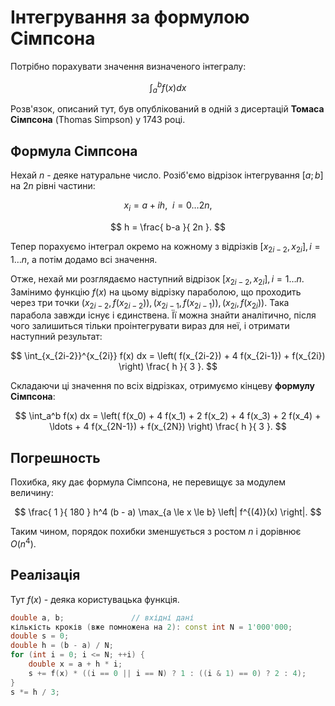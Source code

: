 # Інтегрування за формулою Сімпсона

Потрібно порахувати значення визначеного інтегралу:

$$
\int_a^b f(x) dx
$$

Розв'язок, описаний тут, був опублікований в одній з дисертацій **Томаса Сімпсона** (Thomas Simpson) у 1743 році.

## Формула Сімпсона

Нехай $n$ - деяке натуральне число. Розіб'ємо відрізок інтегрування $[a;b]$ на $2n$ рівні частини:

$$
x_i = a + i h,~~i = 0 \ldots 2n,
$$

$$
h = \frac{ b-a }{ 2n }.
$$

Тепер порахуємо інтеграл окремо на кожному з відрізків $[x_{2i-2}, x_{2i}], i = 1 \ldots n$, а потім додамо всі значення.

Отже, нехай ми розглядаємо наступний відрізок $[x_{2i-2}, x_{2i}], i = 1 \ldots n$. Замінимо функцію $f(x)$ на цьому відрізку параболою, що проходить через три точки $(x_{2i-2},f(x_{2i-2})), (x_{2i-1},f(x_{2i-1})), (x_{2i},f(x_{2i}))$. Така парабола завжди існує і єдинствена. Її можна знайти аналітично, після чого залишиться тільки проінтегрувати вираз для неї, і отримати наступний результат:

$$
\int_{x_{2i-2}}^{x_{2i}} f(x) dx = \left( f(x_{2i-2}) + 4 f(x_{2i-1}) + f(x_{2i}) \right) \frac{ h }{ 3 }.
$$

Складаючи ці значення по всіх відрізках, отримуємо кінцеву **формулу Сімпсона**:

$$
\int_a^b f(x) dx = \left( f(x_0) + 4 f(x_1) + 2 f(x_2) + 4 f(x_3) + 2 f(x_4) + \ldots + 4 f(x_{2N-1}) + f(x_{2N}) \right) \frac{ h }{ 3 }.
$$

## Погрешность

Похибка, яку дає формула Сімпсона, не перевищує за модулем величину:

$$
\frac{ 1 }{ 180 } h^4 (b - a) \max_{a \le x \le b} \left| f^{(4)}(x) \right|.
$$

Таким чином, порядок похибки зменшується з ростом $n$ і дорівнює $O(n^4)$.

## Реалізація

Тут $f(x)$ - деяка користувацька функція.

<!--- TODO: specify code snippet id -->
``` cpp
double a, b;               // вхідні дані
кількість кроків (вже помножена на 2): const int N = 1'000'000;
double s = 0;
double h = (b - a) / N;
for (int i = 0; i <= N; ++i) {
    double x = a + h * i;
    s += f(x) * ((i == 0 || i == N) ? 1 : ((i & 1) == 0) ? 2 : 4);
}
s *= h / 3;
```